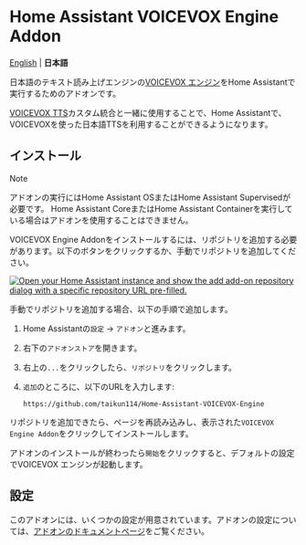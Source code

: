 # Home Assistant VOICEVOX Engine Addon
[English](/README.md) | **日本語**

日本語のテキスト読み上げエンジンの[VOICEVOX エンジン](https://github.com/VOICEVOX/voicevox_engine)をHome Assistantで実行するためのアドオンです。

[VOICEVOX TTS](https://github.com/taikun114/VOICEVOX-TTS-for-Home-Assistant)カスタム統合と一緒に使用することで、Home Assistantで、VOICEVOXを使った日本語TTSを利用することができるようになります。


## インストール
>[!NOTE]
>アドオンの実行にはHome Assistant OSまたはHome Assistant Supervisedが必要です。
>Home Assistant CoreまたはHome Assistant Containerを実行している場合はアドオンを使用することはできません。

VOICEVOX Engine Addonをインストールするには、リポジトリを追加する必要があります。以下のボタンをクリックするか、手動でリポジトリを追加してください。

[![Open your Home Assistant instance and show the add add-on repository dialog with a specific repository URL pre-filled.](https://my.home-assistant.io/badges/supervisor_add_addon_repository.svg)](https://my.home-assistant.io/redirect/supervisor_add_addon_repository/?repository_url=https%3A%2F%2Fgithub.com%2Ftaikun114%2FHome-Assistant-VOICEVOX-Engine)

手動でリポジトリを追加する場合、以下の手順で追加します。
1. Home Assistantの`設定` → `アドオン`と進みます。
2. 右下の`アドオンストア`を開きます。
3. 右上の`...`をクリックしたら、`リポジトリ`をクリックします。
4. `追加`のところに、以下のURLを入力します:

   `https://github.com/taikun114/Home-Assistant-VOICEVOX-Engine`

リポジトリを追加できたら、ページを再読み込みし、表示された`VOICEVOX Engine Addon`をクリックしてインストールします。

アドオンのインストールが終わったら`開始`をクリックすると、デフォルトの設定でVOICEVOX エンジンが起動します。


## 設定
このアドオンには、いくつかの設定が用意されています。アドオンの設定については、[アドオンのドキュメントページ](DOCS-ja.md)をご覧ください。

